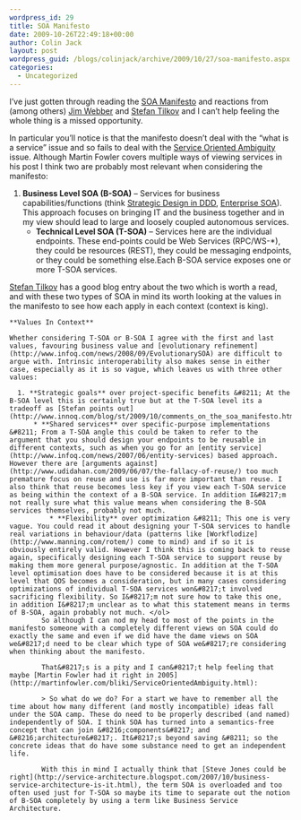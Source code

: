 ```yaml
---
wordpress_id: 29
title: SOA Manifesto
date: 2009-10-26T22:49:18+00:00
author: Colin Jack
layout: post
wordpress_guid: /blogs/colinjack/archive/2009/10/27/soa-manifesto.aspx
categories:
  - Uncategorized
---
```

I&#8217;ve just gotten through reading the [SOA Manifesto](http://soa-manifesto.org/) and reactions from (among others) [Jim Webber](http://jim.webber.name/2009/10/24/95bf2681-9a7a-4f94-94d6-2156a3a46411.aspx) and [Stefan Tilkov](http://www.innoq.com/blog/st/2009/10/comments_on_the_soa_manifesto.html) and I can&#8217;t help feeling the whole thing is a missed opportunity. 

In particular you&#8217;ll notice is that the manifesto doesn&#8217;t deal with the &#8220;what is a service&#8221; issue and so fails to deal with the [Service Oriented Ambiguity](http://martinfowler.com/bliki/ServiceOrientedAmbiguity.html) issue. Although Martin Fowler covers multiple ways of viewing services in his post I think two are probably most relevant when considering the manifesto:

  1. **Business Level SOA (B-SOA)** &#8211; Services for business capabilities/functions (think [Strategic Design in DDD](http://www.infoq.com/minibooks/domain-driven-design-quickly), [Enterprise SOA](http://www.infoq.com/minibooks/enterprise-soa)). This approach focuses on bringing IT and the business together and in my view should lead to large and loosely coupled autonomous services. 
      * **Technical Level SOA (T-SOA)** &#8211; Services here are the individual endpoints. These end-points could be Web Services (RPC/WS-*), they could be resources (REST), they could be messaging endpoints, or they could be something else.Each B-SOA service exposes one or more T-SOA services. </ol> 
    [Stefan Tilkov](http://www.innoq.com/blog/st/2007/09/27/faq_entry_whats_this_rest_vs_soa_debate_about.html) has a good blog entry about the two which is worth a read, and with these two types of SOA in mind its worth looking at the values in the manifesto to see how each apply in each context (context is king).
    
    **Values In Context**
    
    Whether considering T-SOA or B-SOA I agree with the first and last values, favouring business value and [evolutionary refinement](http://www.infoq.com/news/2008/09/EvolutionarySOA) are difficult to argue with. Intrinsic interoperability also makes sense in either case, especially as it is so vague, which leaves us with three other values:
    
      1. **Strategic goals** over project-specific benefits &#8211; At the B-SOA level this is certainly true but at the T-SOA level its a tradeoff as [Stefan points out](http://www.innoq.com/blog/st/2009/10/comments_on_the_soa_manifesto.html). 
          * **Shared services** over specific-purpose implementations &#8211; From a T-SOA angle this could be taken to refer to the argument that you should design your endpoints to be reusable in different contexts, such as when you go for an [entity service](http://www.infoq.com/news/2007/06/entity-services) based approach. However there are [arguments against](http://www.udidahan.com/2009/06/07/the-fallacy-of-reuse/) too much premature focus on reuse and use is far more important than reuse. I also think that reuse becomes less key if you view each T-SOA service as being within the context of a B-SOA service. In addition I&#8217;m not really sure what this value means when considering the B-SOA services themselves, probably not much. 
              * **Flexibility** over optimization &#8211; This one is very vague. You could read it about designing your T-SOA services to handle real variations in behaviour/data (patterns like [Workflodize](http://www.manning.com/rotem/) come to mind) and if so it is obviously entirely valid. However I think this is coming back to reuse again, specifically designing each T-SOA service to support reuse by making them more general purpose/agnostic. In addition at the T-SOA level optimisation does have to be considered because it is at this level that QOS becomes a consideration, but in many cases considering optimizations of individual T-SOA services won&#8217;t involved sacrificing flexibility. So I&#8217;m not sure how to take this one, in addition I&#8217;m unclear as to what this statement means in terms of B-SOA, again probably not much. </ol> 
            So although I can nod my head to most of the points in the manifesto someone with a completely different views on SOA could do exactly the same and even if we did have the dame views on SOA we&#8217;d need to be clear which type of SOA we&#8217;re considering when thinking about the manifesto. 
            
            That&#8217;s is a pity and I can&#8217;t help feeling that maybe [Martin Fowler had it right in 2005](http://martinfowler.com/bliki/ServiceOrientedAmbiguity.html):
            
            > So what do we do? For a start we have to remember all the time about how many different (and mostly incompatible) ideas fall under the SOA camp. These do need to be properly described (and named) independently of SOA. I think SOA has turned into a semantics-free concept that can join &#8216;components&#8217; and &#8216;architecture&#8217;. It&#8217;s beyond saving &#8211; so the concrete ideas that do have some substance need to get an independent life.
            
            With this in mind I actually think that [Steve Jones could be right](http://service-architecture.blogspot.com/2007/10/business-service-architecture-is-it.html), the term SOA is overloaded and too often used just for T-SOA so maybe its time to separate out the notion of B-SOA completely by using a term like Business Service Architecture.